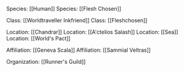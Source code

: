 Species: [[Human]]
Species: [[Flesh Chosen]]

Class: [[Worldtraveller Inkfriend]]
Class: [[Fleshchosen]]

Location: [[Chandrar]]
Location: [[A'ctelios Salash]]
Location: [[Sea]]
Location: [[World's Pact]]

Affiliation: [[Geneva Scala]]
Affiliation: [[Sammial Veltras]]

Organization: [[Runner's Guild]]
